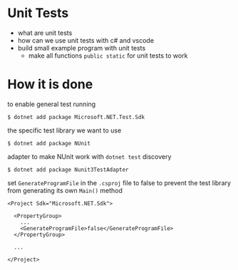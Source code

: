 # Unit Tests
- what are unit tests
- how can we use unit tests with c# and vscode
- build small example program with unit tests
  - make all functions `public static` for unit tests to work


# How it is done

to enable general test running
```console
$ dotnet add package Microsoft.NET.Test.Sdk
```

the specific test library we want to use
```console
$ dotnet add package NUnit
```

adapter to make NUnit work with `dotnet test` discovery
```console
$ dotnet add package Nunit3TestAdapter
```

set `GenerateProgramFile` in the `.csproj` file to false to prevent the test
library from generating its own `Main()` method
```
<Project Sdk="Microsoft.NET.Sdk">

  <PropertyGroup>
    ...
    <GenerateProgramFile>false</GenerateProgramFile>
  </PropertyGroup>

  ...

</Project>
```
